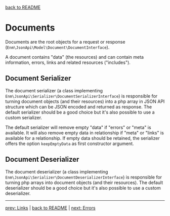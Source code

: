 [back to README](../README.md)
# Documents
Documents are the root objects for a request or response (`Enm\JsonApi\Model\Document\DocumentInterface`).

A document contains "data" (the resources) and can contain meta information, errors, links and related resources ("includes").

## Document Serializer
The document serializer (a class implementing `Enm\JsonApi\Serializer\DocumentSerializerInterface`) is responsible for turning
document objects (and their resources) into a php array in JSON API structure which can be JSON encoded and returned as response. 
The default serializer should be a good choice but it's also possible to use a custom serializer.

The default serializer will remove empty "data" if "errors" or "meta" is available. It will also remove empty data in 
relationship if "meta" or "links" is available for a relationship.
If empty data should be retained, the serializer offers the option `keepEmptyData` as first constructor argument. 

## Document Deserializer
The document deserializer (a class implementing `Enm\JsonApi\Serializer\DocumentDeserializerInterface`) is responsible 
for turning php arrays into document objects (and their resources).
The default deserializer should be a good choice but it's also possible to use a custom deserializer.

*****

[prev: Links](../docs/04-links.md) | [back to README](../README.md) | [next: Errors](../docs/06-errors.md)
